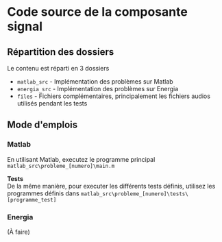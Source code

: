 # Code source de la composante signal

## Répartition des dossiers

Le contenu est réparti en 3 dossiers

- `matlab_src` - Implémentation des problèmes sur Matlab
- `energia_src` - Implémentation des problèmes sur Energia
- `files` - Fichiers complémentaires, principalement les fichiers audios utilisés pendant les tests

## Mode d'emplois

### Matlab

En utilisant Matlab, executez le programme principal `matlab_src\probleme_[numero]\main.m`

**Tests**<br>
De la même manière, pour executer les différents tests définis, utilisez les programmes définis dans `matlab_src\probleme_[numero]\tests\[programme_test]`


### Energia

(À faire)